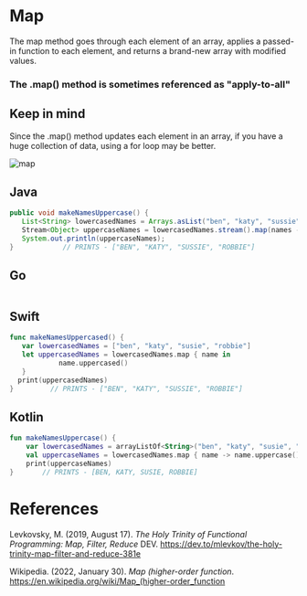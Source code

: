 # Map

The map method goes through each element of an array, 
applies a passed-in function to each element, and returns
a brand-new array with modified values.

### The .map() method is sometimes referenced as "apply-to-all" 

## Keep in mind
Since the .map() method updates each element 
in an array, if you have a huge collection 
of data, using a for loop may be better. 

![map](https://user-images.githubusercontent.com/109105989/194680143-304280df-4ec4-4745-a93a-c7c615970985.png)

## Java 
``` java 
public void makeNamesUppercase() {
   List<String> lowercasedNames = Arrays.asList("ben", "katy", "sussie", "robbie");
   Stream<Object> uppercaseNames = lowercasedNames.stream().map(names -> names.toUpperCase());
   System.out.println(uppercaseNames);
}            // PRINTS - ["BEN", "KATY", "SUSSIE", "ROBBIE"] 
```
## Go 
``` go 

``` 
## Swift 
``` swift
func makeNamesUppercased() {
   var lowercasedNames = ["ben", "katy", "susie", "robbie"]
   let uppercasedNames = lowercasedNames.map { name in
            name.uppercased()
   }
  print(uppercasedNames)
}         // PRINTS - ["BEN", "KATY", "SUSSIE", "ROBBIE"] 
``` 
## Kotlin 
``` kotlin
fun makeNamesUppercase() {
    var lowercasedNames = arrayListOf<String>("ben", "katy", "susie", "robbie")
    val uppercaseNames = lowercasedNames.map { name -> name.uppercase() }
    print(uppercaseNames)
}       // PRINTS - [BEN, KATY, SUSIE, ROBBIE] 
```
 
# References
Levkovsky, M. (2019, August 17). *The Holy Trinity of Functional Programming: Map, Filter, Reduce* DEV. <https://dev.to/mlevkov/the-holy-trinity-map-filter-and-reduce-381e> 

Wikipedia. (2022, January 30). *Map (higher-order function*. <https://en.wikipedia.org/wiki/Map_(higher-order_function> 

